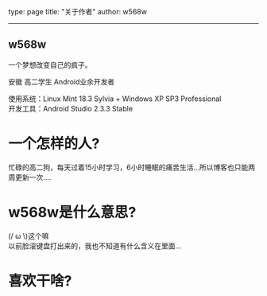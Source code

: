 ﻿type: page
title: "关于作者"
author: w568w

---

## w568w

一个梦想改变自己的疯子。  

安徽 高二学生 Android业余开发者  

使用系统：Linux Mint 18.3 Sylvia + Windows XP SP3 Professional  
开发工具：Android Studio 2.3.3 Stable  
  
# 一个怎样的人?
忙碌的高二狗，每天过着15小时学习，6小时睡眠的痛苦生活...所以博客也只能两周更新一次....
# w568w是什么意思?
(/ ω \\)这个嘛  
以前脸滚键盘打出来的，我也不知道有什么含义在里面...
# 喜欢干啥?
